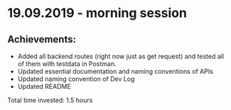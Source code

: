 # 19.09.2019 - morning session

## Achievements:

- Added all backend routes (right now just as get request) and tested all of them with testdata in Postman.
- Updated essential documentation and naming conventions of APIs
- Updated naming convention of Dev Log
- Updated README

Total time invested: 1.5 hours
